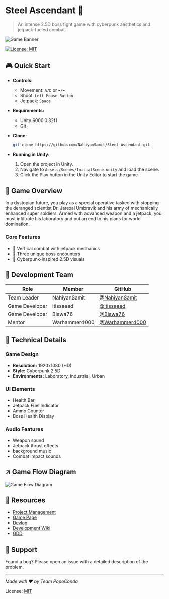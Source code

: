# Steel Ascendant 🚀

> An intense 2.5D boss fight game with cyberpunk aesthetics and jetpack-fueled combat.

![Game Banner](https://media.discordapp.net/attachments/1320751643876261973/1361393219128000643/Game_Logo.png?ex=67fe97bc&is=67fd463c&hm=a7b4e01fcd2329ca2f66c4093791d4a1879172cff6d5ae4bb6f13605cac70693&=&format=webp&quality=lossless&width=1872&height=502)

[![License: MIT](https://img.shields.io/badge/License-MIT-yellow.svg)](https://opensource.org/licenses/MIT)

## 🎮 Quick Start

- **Controls:**
  - Movement: `A/D` or `⬅️/➡️`
  - Shoot: `Left Mouse Button`
  - Jetpack: `Space`

- **Requirements:**
  - Unity 6000.0.32f1
  - Git

- **Clone:**
  ```bash
  git clone https://github.com/NahiyanSamit/Steel-Ascendant.git
  ```

- **Running in Unity:**
  1. Open the project in Unity.
  2. Navigate to `Assets/Scenes/InitialScene.unity` and load the scene.
  3. Click the Play button in the Unity Editor to start the game

## 🎯 Game Overview

In a dystopian future, you play as a special operative tasked with stopping the deranged scientist Dr. Jarexal Umbravik and his army of mechanically enhanced super soldiers. Armed with advanced weapon and a jetpack, you must infiltrate his laboratory and put an end to his plans for world domination.

### Core Features

- 🚀 Vertical combat with jetpack mechanics
- 🎯 Three unique boss encounters
- 🎨 Cyberpunk-inspired 2.5D visuals

## 👥 Development Team

| Role | Member | GitHub |
|------|--------|--------|
| Team Leader | NahiyanSamit | [@NahiyanSamit](https://github.com/NahiyanSamit) |
| Game Developer | itissaeed | [@itissaeed](https://github.com/itissaeed) |
| Game Developer | Biswa76 | [@Biswa76](https://github.com/Biswa76) |
| Mentor | Warhammer4000 | [@Warhammer4000](https://github.com/Warhammer4000) |

## 🎨 Technical Details

### Game Design
- **Resolution:** 1920x1080 (HD)
- **Style:** Cyberpunk 2.5D
- **Environments:** Laboratory, Industrial, Urban

### UI Elements
- Health Bar
- Jetpack Fuel Indicator
- Ammo Counter
- Boss Health Display

### Audio Features
- Weapon sound
- Jetpack thrust effects
- background music
- Combat impact sounds

## ↗️ Game Flow Diagram
![Game Flow Diagram](https://media.discordapp.net/attachments/1320751643876261973/1361402062008746005/SteelAscendantFlowChart.png?ex=68009a39&is=67ff48b9&hm=673f019e44b71d7dad89a045780a5323fab81209f957277dde6e4c77cb0e4f23&=&format=webp&quality=lossless)

## 🔗 Resources

- [Project Management](https://sharing.clickup.com/9018894642/l/h/8ct2u9j-278/0fe70fbebe022bd)
- [Game Page](https://nahiyansamit.itch.io/steel-ascendant)
- [Devlog](https://nahiyansamit.itch.io/steel-ascendant/devlog/900184/devlog-1-steel-ascendant-first-steps)
- [Development Wiki](https://github.com/NahiyanSamit/Steel-Ascendant/wiki)
- [GDD](https://docs.google.com/document/d/13Mdw4Bq89dcxUxyYRou4636Uv8_hyzNATp_Rl8R5IWk/edit?tab=t.0#heading=h.8nogem2xw2dd)

## 🐛 Support

Found a bug? Please open an issue with a detailed description of the problem.

---

*Made with ❤️ by Team PopoConda*

License: [MIT](LICENSE)
